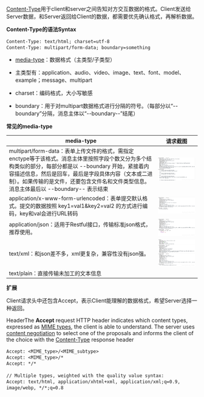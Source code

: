 [Content-Type](https://developer.mozilla.org/en-US/docs/Web/HTTP/Headers/Content-Type)用于client和server之间告知对方交互数据的格式。Client发送给Server数据，和Server返回给Client的数据，都需要优先确认格式，再解析数据。



**Content-Type的语法Syntax**

```plain
Content-Type: text/html; charset=utf-8
Content-Type: multipart/form-data; boundary=something
```

- [media-type](https://developer.mozilla.org/en-US/docs/Web/HTTP/Basics_of_HTTP/MIME_types)：数据格式（主类型/子类型）

- 主类型有：application、audio、video、image、text、font、model、example；message、multipart

- charset：编码格式，大小写敏感
- boundary：用于对multipart数据格式进行分隔的符号。（每部分以“--boundary”分隔，消息主体以“--boundary--”结尾）



**常见的media-type**

| **media-type**                                               | **请求截图**                                                 |
| ------------------------------------------------------------ | ------------------------------------------------------------ |
| multipart/form-data：表单上传文件的格式，需指定enctype等于该格式。消息主体里按照字段个数又分为多个结构类似的部分，每部分都是以 --boundary 开始，紧接着内容描述信息，然后是回车，最后是字段具体内容（文本或二进制）。如果传输的是文件，还要包含文件名和文件类型信息。消息主体最后以 --boundary-- 表示结束 | ![img](./images/HTTP头Content-Type说明/1711005489708-7a59f4f6-3c62-43cf-9bbf-0fe8ea81370b.png) |
| application/x-www-form-urlencoded：表单提交默认格式。提交的数据按照 key1=val1&key2=val2 的方式进行编码，key和val会进行URL转码 | ![img](./images/HTTP头Content-Type说明/1711005472632-f3b8f72f-5f81-4297-a1c5-b06250eb473d.png) |
| application/json：适用于Restful接口，传输标准json格式，推荐使用。 | ![img](./images/HTTP头Content-Type说明/1711005800297-8718f443-a77d-4083-bdde-7d4428c8c2a7.png) |
| text/xml：和json差不多，xml更复杂，兼容性没有json强。        | ![img](./images/HTTP头Content-Type说明/1711005914919-33ec7a75-7c91-49b3-91f0-d7e76679b36b.png) |
| text/plain：直接传输未加工的文本信息                         |                                                              |



**扩展**

Client请求头中还包含Accept，表示Client能理解的数据格式，希望Server选择一种返回。

HeaderThe **Accept** request HTTP header indicates which content types, expressed as [MIME types](https://developer.mozilla.org/en-US/docs/Web/HTTP/Basics_of_HTTP/MIME_types), the client is able to understand. The server uses [content negotiation](https://developer.mozilla.org/en-US/docs/Web/HTTP/Content_negotiation) to select one of the proposals and informs the client of the choice with the [Content-Type](https://developer.mozilla.org/en-US/docs/Web/HTTP/Headers/Content-Type) response header

```plain
Accept: <MIME_type>/<MIME_subtype>
Accept: <MIME_type>/*
Accept: */*

// Multiple types, weighted with the quality value syntax:
Accept: text/html, application/xhtml+xml, application/xml;q=0.9, image/webp, */*;q=0.8
```